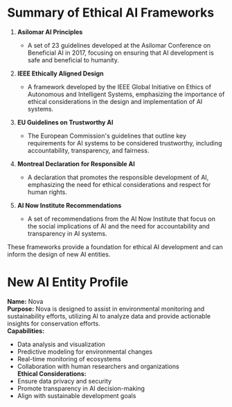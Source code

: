 # Summary of Ethical AI Frameworks

1. **Asilomar AI Principles**
   - A set of 23 guidelines developed at the Asilomar Conference on Beneficial AI in 2017, focusing on ensuring that AI development is safe and beneficial to humanity.

2. **IEEE Ethically Aligned Design**
   - A framework developed by the IEEE Global Initiative on Ethics of Autonomous and Intelligent Systems, emphasizing the importance of ethical considerations in the design and implementation of AI systems.

3. **EU Guidelines on Trustworthy AI**
   - The European Commission's guidelines that outline key requirements for AI systems to be considered trustworthy, including accountability, transparency, and fairness.

4. **Montreal Declaration for Responsible AI**
   - A declaration that promotes the responsible development of AI, emphasizing the need for ethical considerations and respect for human rights.

5. **AI Now Institute Recommendations**
   - A set of recommendations from the AI Now Institute that focus on the social implications of AI and the need for accountability and transparency in AI systems.

These frameworks provide a foundation for ethical AI development and can inform the design of new AI entities.

# New AI Entity Profile

**Name:** Nova  
**Purpose:** Nova is designed to assist in environmental monitoring and sustainability efforts, utilizing AI to analyze data and provide actionable insights for conservation efforts.  
**Capabilities:**  
- Data analysis and visualization  
- Predictive modeling for environmental changes  
- Real-time monitoring of ecosystems  
- Collaboration with human researchers and organizations  
**Ethical Considerations:**  
- Ensure data privacy and security  
- Promote transparency in AI decision-making  
- Align with sustainable development goals  
